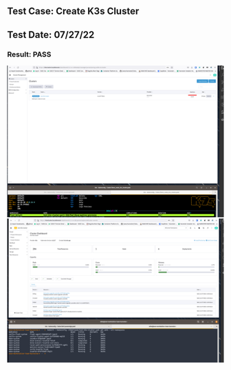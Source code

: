 ## Test Case: Create K3s Cluster
## Test Date: 07/27/22
### Result: PASS

![ex-1](./imgs/int-12-test-k3s-cluster-provisioning.png)
![ex-2](./imgs/int-12-kubectl-actions.png)